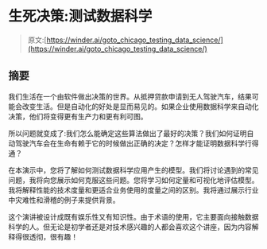 # 生死决策:测试数据科学

> 原文:[https://winder.ai/goto_chicago_testing_data_science/](https://winder.ai/goto_chicago_testing_data_science/)

## 摘要

我们生活在一个由软件做出决策的世界。从抵押贷款申请到无人驾驶汽车，结果可能会改变生活。但是自动化的好处是显而易见的。如果企业使用数据科学来自动化决策，他们将变得更有生产力和更有利可图。

所以问题就变成了:我们怎么能确定这些算法做出了最好的决策？我们如何证明自动驾驶汽车会在生命有赖于它的时候做出正确的决定？怎样才能证明数据科学行得通？

在本演示中，您将了解如何测试数据科学应用产生的模型。我们将讨论遇到的常见问题，我将向您展示如何克服这些问题。您将学习如何定量和可视化地评估模型。我将解释性能的技术度量和更适合业务使用的度量之间的区别。我将通过展示行业中灾难性和滑稽的例子来提供背景。

这个演讲被设计成既有娱乐性又有知识性。由于术语的使用，它主要面向接触数据科学的人。但无论是初学者还是对技术感兴趣的人都会喜欢这个讲座，因为内容解释得很透彻，很有趣！
